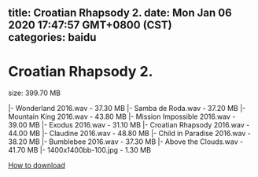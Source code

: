 
title: Croatian Rhapsody 2.
date: Mon Jan 06 2020 17:47:57 GMT+0800 (CST)    
categories: baidu
---

# Croatian Rhapsody 2.
size: 399.70 MB
 
 
|- Wonderland 2016.wav - 37.30 MB
|- Samba de Roda.wav - 37.20 MB
|- Mountain King 2016.wav - 43.80 MB
|- Mission Impossible 2016.wav - 39.00 MB
|- Exodus 2016.wav - 31.10 MB
|- Croatian Rhapsody 2016.wav - 44.00 MB
|- Claudine 2016.wav - 48.80 MB
|- Child in Paradise 2016.wav - 38.20 MB
|- Bumblebee 2016.wav - 37.30 MB
|- Above the Clouds.wav - 41.70 MB
|- 1400x1400bb-100.jpg - 1.30 MB

[How to download](https://bpcam.bemobtrk.com/go/2ceec3aa-1ca2-46d6-b9ff-aaa5c184517c?jno=1819)
